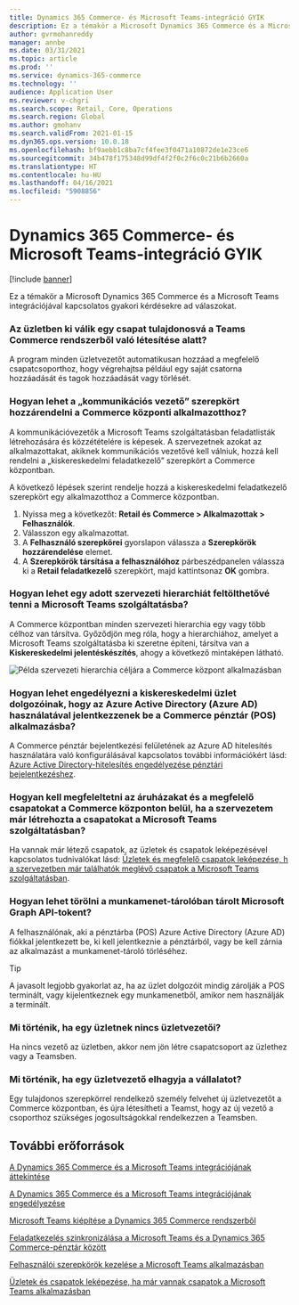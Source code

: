 ```yaml
---
title: Dynamics 365 Commerce- és Microsoft Teams-integráció GYIK
description: Ez a témakör a Microsoft Dynamics 365 Commerce és a Microsoft Teams integrációjával kapcsolatos gyakori kérdésekre ad válaszokat.
author: gvrmohanreddy
manager: annbe
ms.date: 03/31/2021
ms.topic: article
ms.prod: ''
ms.service: dynamics-365-commerce
ms.technology: ''
audience: Application User
ms.reviewer: v-chgri
ms.search.scope: Retail, Core, Operations
ms.search.region: Global
ms.author: gmohanv
ms.search.validFrom: 2021-01-15
ms.dyn365.ops.version: 10.0.18
ms.openlocfilehash: bf9aebb1c8ba7cf4fee3f0471a10872de1e23ce6
ms.sourcegitcommit: 34b478f175348d99df4f2f0c2f6c0c21b6b2660a
ms.translationtype: HT
ms.contentlocale: hu-HU
ms.lasthandoff: 04/16/2021
ms.locfileid: "5908856"
---
```

# <a name="dynamics-365-commerce-and-microsoft-teams-integration-faq"></a>Dynamics 365 Commerce- és Microsoft Teams-integráció GYIK

[!include [banner](includes/banner.md)]

Ez a témakör a Microsoft Dynamics 365 Commerce és a Microsoft Teams integrációjával kapcsolatos gyakori kérdésekre ad válaszokat.

### <a name="who-in-the-store-becomes-an-owner-of-a-team-while-provisioning-teams-from-commerce"></a>Az üzletben ki válik egy csapat tulajdonosvá a Teams Commerce rendszerből való létesítése alatt? 

A program minden üzletvezetőt automatikusan hozzáad a megfelelő csapatcsoporthoz, hogy végrehajtsa például egy saját csatorna hozzáadását és tagok hozzáadását vagy törlését. 

### <a name="how-do-i-assign-the-communications-manager-role-to-an-employee-in-commerce-headquarters"></a>Hogyan lehet a „kommunikációs vezető” szerepkört hozzárendelni a Commerce központi alkalmazotthoz? 

A kommunikációvezetők a Microsoft Teams szolgáltatásban feladatlisták létrehozására és közzétételére is képesek. A szervezetnek azokat az alkalmazottakat, akiknek kommunikációs vezetővé kell válniuk, hozzá kell rendelni a „kiskereskedelmi feladatkezelő” szerepkört a Commerce központban.

A következő lépések szerint rendelje hozzá a kiskereskedelmi feladatkezelő szerepkört egy alkalmazotthoz a Commerce központban.

1. Nyissa meg a következőt: **Retail és Commerce \> Alkalmazottak \> Felhasználók**.
1. Válasszon egy alkalmazottat.
1. A **Felhasználó szerepkörei** gyorslapon válassza a **Szerepkörök hozzárendelése** elemet.
1. A **Szerepkörök társítása a felhasználóhoz** párbeszédpanelen válassza ki a **Retail feladatkezelő** szerepkört, majd kattintsonaz **OK** gombra.

### <a name="how-do-i-make-a-specific-organization-hierarchy-available-to-upload-into-microsoft-teams"></a>Hogyan lehet egy adott szervezeti hierarchiát feltölthetővé tenni a Microsoft Teams szolgáltatásba?

A Commerce központban minden szervezeti hierarchia egy vagy több célhoz van társítva. Győződjön meg róla, hogy a hierarchiához, amelyet a Microsoft Teams szolgáltatásba ki szeretne építeni, társítva van a **Kiskereskedelmi jelentéskészítés**, ahogy a következő mintaképen látható. 

![Példa szervezeti hierarchia céljára a Commerce központ alkalmazásban](media/d365-commerce-organization-hierarchies-purpose.png)

### <a name="how-do-i-enable-retail-store-workers-to-sign-in-to-commerce-point-of-sale-pos-using-azure-active-directory-azure-ad"></a>Hogyan lehet engedélyezni a kiskereskedelmi üzlet dolgozóinak, hogy az Azure Active Directory (Azure AD) használatával jelentkezzenek be a Commerce pénztár (POS) alkalmazásba?

A Commerce pénztár bejelentkezési felületének az Azure AD hitelesítés használatára való konfigurálásával kapcsolatos további információkért lásd: [Azure Active Directory-hitelesítés engedélyezése pénztári bejelentkezéshez](aad-pos-logon.md).

### <a name="how-do-i-map-stores-and-corresponding-teams-in-commerce-headquarters-if-my-organization-has-already-created-teams-in-microsoft-teams"></a>Hogyan kell megfeleltetni az áruházakat és a megfelelő csapatokat a Commerce központon belül, ha a szervezetem már létrehozta a csapatokat a Microsoft Teams szolgáltatásban?

Ha vannak már létező csapatok, az üzletek és csapatok leképezésével kapcsolatos tudnivalókat lásd: [Üzletek és megfelelő csapatok leképezése, h a szervezetben már találhatók meglévő csapatok a Microsoft Teams szolgáltatásban](map-stores-existing-teams.md).

### <a name="how-do-i-clear-the-microsoft-graph-api-token-stored-in-the-session-storage"></a>Hogyan lehet törölni a munkamenet-tárolóban tárolt Microsoft Graph API-tokent?

A felhasználónak, aki a pénztárba (POS) Azure Active Directory (Azure AD) fiókkal jelentkezett be, ki kell jelentkeznie a pénztárból, vagy be kell zárnia az alkalmazást a munkamenet-tároló törléséhez. 

> [!TIP]
> A javasolt legjobb gyakorlat az, ha az üzlet dolgozóit mindig zárolják a POS terminált, vagy kijelentkeznek egy munkamenetből, amikor nem használják a terminált. 

### <a name="what-happens-if-a-store-doesnt-have-store-managers"></a>Mi történik, ha egy üzletnek nincs üzletvezetői?

Ha nincs vezető az üzletben, akkor nem jön létre csapatcsoport az üzlethez vagy a Teamsben. 

### <a name="what-happens-if-a-store-manager-leaves-the-company"></a>Mi történik, ha egy üzletvezető elhagyja a vállalatot?

Egy tulajdonos szerepkörrel rendelkező személy felvehet új üzletvezetőt a Commerce központban, és újra létesítheti a Teamst, hogy az új vezető a csoporthoz szükséges jogosultságokkal rendelkezzen a Teamsben. 

## <a name="additional-resources"></a>További erőforrások

[A Dynamics 365 Commerce és a Microsoft Teams integrációjának áttekintése](commerce-teams-integration.md)

[A Dynamics 365 Commerce és a Microsoft Teams integrációjának engedélyezése](enable-teams-integration.md)

[Microsoft Teams kiépítése a Dynamics 365 Commerce rendszerből](provision-teams-from-commerce.md)

[Feladatkezelés szinkronizálása a Microsoft Teams és a Dynamics 365 Commerce-pénztár között](synchronize-tasks-teams-pos.md)

[Felhasználói szerepkörök kezelése a Microsoft Teams alkalmazásban](manage-user-roles-teams.md)

[Üzletek és csapatok leképezése, ha már vannak csapatok a Microsoft Teams alkalmazásban](map-stores-existing-teams.md)
